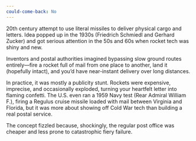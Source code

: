 ```yaml
---
could-come-back: No
---
```

20th century attempt to use literal missiles to deliver physical cargo and letters. Idea popped up in the 1930s (Friedrich Schmiedl and Gerhard Zucker) and got serious attention in the 50s and 60s when rocket tech was shiny and new.

Inventors and postal authorities imagined bypassing slow ground routes entirely—fire a rocket full of mail from one place to another, land it (hopefully intact), and you’d have near-instant delivery over long distances.

In practice, it was mostly a publicity stunt. Rockets were expensive, imprecise, and occasionally exploded, turning your heartfelt letter into flaming confetti. The U.S. even ran a 1959 Navy test (Rear Admiral William F.), firing a Regulus cruise missile loaded with mail between Virginia and Florida, but it was more about showing off Cold War tech than building a real postal service.

The concept fizzled because, shockingly, the regular post office was cheaper and less prone to catastrophic fiery failure.